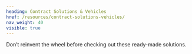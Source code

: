 ```yaml
---
heading: Contract Solutions & Vehicles
href: /resources/contract-solutions-vehicles/
nav_weight: 40
visible: true
---
```


Don’t reinvent the wheel before checking out these ready-made solutions.
